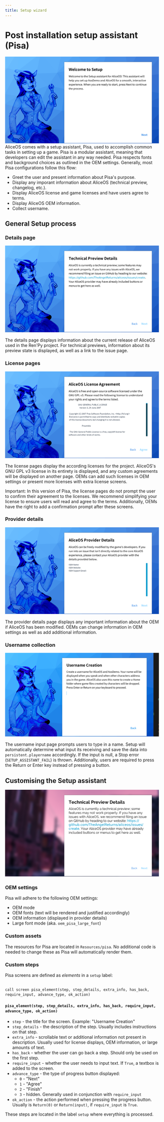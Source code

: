 ```yaml
---
title: Setup wizard
---
```

# Post installation setup assistant (Pisa)
![Pisa](../media/img/pisa/welcome.png)
AliceOS comes with a setup assistant, Pisa, used to accomplish common tasks in setting up a game. Pisa is a modular assistant, meaning that developers can edit the assistant in any way needed. Pisa respects fonts and background choices as outlined in the OEM settings. Generally, most Pisa configurations follow this flow:

- Greet the user and present information about Pisa's purpose.
- Display any imporant information about AliceOS (technical preview, changelog, etc.).
- Display AliceOS license and game licenses and have users agree to terms.
- Display AliceOS OEM information.
- Collect username.

## General Setup process
### Details page
![Details](../media/img/pisa/details.png)

The details page displays information about the current release of AliceOS used in the Ren'Py project. For technical previews, information about its preview state is displayed, as well as a link to the issue page.

### License pages
![Licenses](../media/img/pisa/license.png)

The license pages display the according licenses for the project. AliceOS's GNU GPL v3 license in its entirety is displayed, and any custom agreements will be displayed on another page. OEMs can add such licenses in OEM settings or present more licenses with extra license screens.

<div class="p-notification--caution">
  <p class="p-notification__response">
    <span class="p-notification__status">Important:</span> In this version of Pisa, the license pages do not prompt the user to confirm their agreement to the licenses. We recommend simplifying your license to ensure users will read and agree to the terms. Additionally, OEMs have the right to add a confirmation prompt after these screens.
  </p>
</div>

### Provider details
![OEM details](../media/img/pisa/oem.png)

The provider details page displays any important information about the OEM if AliceOS has been modified. OEMs can change information in OEM settings as well as add additional information.

### Username collection
![Username](../media/img/pisa/username.png)

The username input page prompts users to type in a name. Setup will automatically determine what input its receiving and save the data into `persistent.playername` accordingly. If the input is null, a Stop error (`SETUP_ASSISTANT_FAIL`) is thrown. Additionally, users are required to press the Return or Enter key instead of pressing a button.


## Customising the Setup assistant
![Custom](../media/img/pisa/custom.png)
### OEM settings
Pisa will adhere to the following OEM settings:
- OEM mode
- OEM fonts (text will be rendered and justified accordingly)
- OEM information (displayed in provider details)
- Large font mode (aka. `oem_pisa_large_font`)

### Custom assets
The resources for Pisa are located in `Resources/pisa`. No additional code is needed to change these as Pisa will automatically render them.

### Custom steps
Pisa screens are defined as _elements_ in a `setup` label:
<pre><code class = "prettyprint lang-py">
call screen pisa_element(step, step_details, extra_info, has_back, require_input, advance_type, ok_action)
</code></pre>

#### `pisa_element(step, step_details, extra_info, has_back, require_input, advance_type, ok_action)`
- `step` - the title for the screen. Example: "Username Creation"
- `step_details` - the description of the step. Usually includes instructions on that step.
- `extra_info` - scrollable text or additional information not present in description. Usually used for license displays, OEM information, or large amounts of text.
- `has_back` - whether the user can go back a step. Should only be used on the first step.
- `require_input` - whether the user needs to input text. If `True`, a textbox is added to the screen.
- `advance_type` - the type of progress button displayed:
	- `0` - "Next"
	- `1` - "Agree"
	- `2` - "Finish"
	- `3` - hidden. Generally used in conjunction with `require_input`
- `ok_action` - the action performed when pressing the progress button. Usually is `Return(0)` or `Return(input)`, if `require_input` is `True`.

These steps are located in the label `setup` where everything is processed.